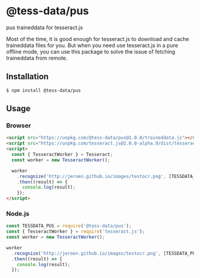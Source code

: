 # @tess-data/pus

pus traineddata for tesseract.js

Most of the time, it is good enough for tesseract.js to download and cache traineddata files for you.
But when you need use tesseract.js in a pure offline mode, you can use this package to solve the issue of fetching traineddata from remote.

## Installation

```
$ npm install @tess-data/pus
```

## Usage

### Browser

```html
<script src="https://unpkg.com/@tess-data/pus@1.0.0/traineddata.js"></script>
<script src="https://unpkg.com/tesseract.js@2.0.0-alpha.9/dist/tesseract.min.js"></script>
<script>
  const { TesseractWorker } = Tesseract;
  const worker = new TesseractWorker();

  worker
    .recognize('http://jeroen.github.io/images/testocr.png', [TESSDATA_PUS])
    .then((result) => {
      console.log(result);
    });
</script>
```

### Node.js

```javascript
const TESSDATA_PUS = require('@tess-data/pus');
const { TesseractWorker } = require('tesseract.js');
const worker = new TesseractWorker();

worker
  .recognize('http://jeroen.github.io/images/testocr.png', [TESSDATA_PUS])
  .then((result) => {
    console.log(result);
  });
```
